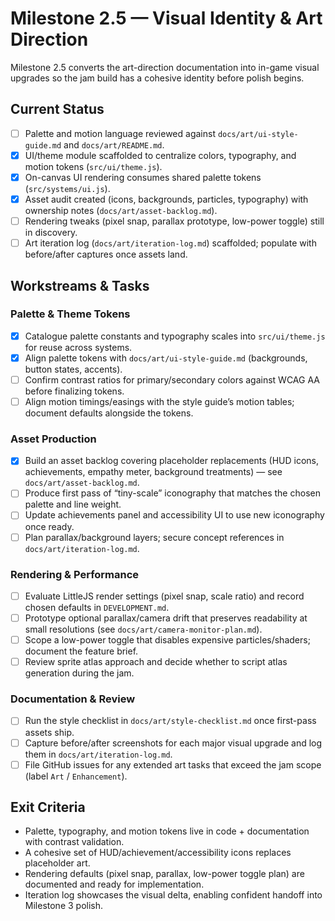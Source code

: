 # Milestone 2.5 — Visual Identity & Art Direction

Milestone 2.5 converts the art-direction documentation into in-game visual upgrades so the jam build has a cohesive identity before polish begins.

## Current Status
- [ ] Palette and motion language reviewed against `docs/art/ui-style-guide.md` and `docs/art/README.md`.
- [x] UI/theme module scaffolded to centralize colors, typography, and motion tokens (`src/ui/theme.js`).
- [x] On-canvas UI rendering consumes shared palette tokens (`src/systems/ui.js`).
- [x] Asset audit created (icons, backgrounds, particles, typography) with ownership notes (`docs/art/asset-backlog.md`).
- [ ] Rendering tweaks (pixel snap, parallax prototype, low-power toggle) still in discovery.
- [ ] Art iteration log (`docs/art/iteration-log.md`) scaffolded; populate with before/after captures once assets land.

## Workstreams & Tasks

### Palette & Theme Tokens
- [x] Catalogue palette constants and typography scales into `src/ui/theme.js` for reuse across systems.
- [x] Align palette tokens with `docs/art/ui-style-guide.md` (backgrounds, button states, accents).
- [ ] Confirm contrast ratios for primary/secondary colors against WCAG AA before finalizing tokens.
- [ ] Align motion timings/easings with the style guide’s motion tables; document defaults alongside the tokens.

### Asset Production
- [x] Build an asset backlog covering placeholder replacements (HUD icons, achievements, empathy meter, background treatments) — see `docs/art/asset-backlog.md`.
- [ ] Produce first pass of “tiny-scale” iconography that matches the chosen palette and line weight.
- [ ] Update achievements panel and accessibility UI to use new iconography once ready.
- [ ] Plan parallax/background layers; secure concept references in `docs/art/iteration-log.md`.

### Rendering & Performance
- [ ] Evaluate LittleJS render settings (pixel snap, scale ratio) and record chosen defaults in `DEVELOPMENT.md`.
- [ ] Prototype optional parallax/camera drift that preserves readability at small resolutions (see `docs/art/camera-monitor-plan.md`).
- [ ] Scope a low-power toggle that disables expensive particles/shaders; document the feature brief.
- [ ] Review sprite atlas approach and decide whether to script atlas generation during the jam.

### Documentation & Review
- [ ] Run the style checklist in `docs/art/style-checklist.md` once first-pass assets ship.
- [ ] Capture before/after screenshots for each major visual upgrade and log them in `docs/art/iteration-log.md`.
- [ ] File GitHub issues for any extended art tasks that exceed the jam scope (label `Art` / `Enhancement`).

## Exit Criteria
- Palette, typography, and motion tokens live in code + documentation with contrast validation.
- A cohesive set of HUD/achievement/accessibility icons replaces placeholder art.
- Rendering defaults (pixel snap, parallax, low-power toggle plan) are documented and ready for implementation.
- Iteration log showcases the visual delta, enabling confident handoff into Milestone 3 polish.
